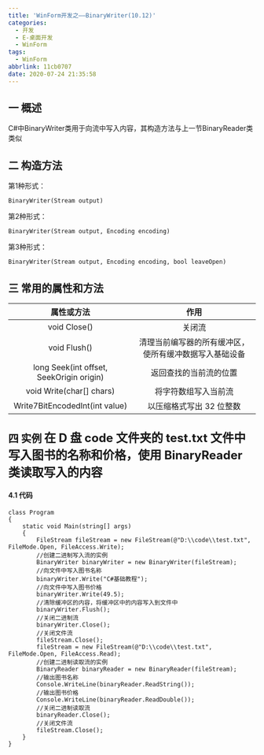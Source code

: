 ```yaml
---
title: 'WinForm开发之——BinaryWriter(10.12)'
categories:
  - 开发
  - E-桌面开发
  - WinForm
tags:
  - WinForm
abbrlink: 11cb0707
date: 2020-07-24 21:35:58
---
```

## 一 概述

C#中BinaryWriter类用于向流中写入内容，其构造方法与上一节BinaryReader类类似

<!--more-->

## 二 构造方法

 第1种形式：

```
BinaryWriter(Stream output)
```

  第2种形式：

```
BinaryWriter(Stream output, Encoding encoding)
```

  第3种形式： 

```
BinaryWriter(Stream output, Encoding encoding, bool leaveOpen)
```

## 三 常用的属性和方法

|              **属性或方法**              |                        **作用**                        |
| :--------------------------------------: | :----------------------------------------------------: |
|               void Close()               |                         关闭流                         |
|               void Flush()               | 清理当前编写器的所有缓冲区，使所有缓冲数据写入基础设备 |
| long Seek(int offset, SeekOrigin origin) |                 返回查找的当前流的位置                 |
|         void Write(char[] chars)         |                  将字符数组写入当前流                  |
|      Write7BitEncodedInt(int value)      |                以压缩格式写出 32 位整数                |

## 四 实例 <font size=5> 在 D 盘 code 文件夹的 test.txt 文件中写入图书的名称和价格，使用 BinaryReader 类读取写入的内容 </font>

#### 4.1 代码

```
class Program
{
    static void Main(string[] args)
    {
        FileStream fileStream = new FileStream(@"D:\\code\\test.txt", FileMode.Open, FileAccess.Write);
        //创建二进制写入流的实例
        BinaryWriter binaryWriter = new BinaryWriter(fileStream);
        //向文件中写入图书名称
        binaryWriter.Write("C#基础教程");
        //向文件中写入图书价格
        binaryWriter.Write(49.5);
        //清除缓冲区的内容，将缓冲区中的内容写入到文件中
        binaryWriter.Flush();
        //关闭二进制流
        binaryWriter.Close();
        //关闭文件流
        fileStream.Close();
        fileStream = new FileStream(@"D:\\code\\test.txt", FileMode.Open, FileAccess.Read);
        //创建二进制读取流的实例
        BinaryReader binaryReader = new BinaryReader(fileStream);
        //输出图书名称
        Console.WriteLine(binaryReader.ReadString());
        //输出图书价格
        Console.WriteLine(binaryReader.ReadDouble());
        //关闭二进制读取流
        binaryReader.Close();
        //关闭文件流
        fileStream.Close();
    }
}
```